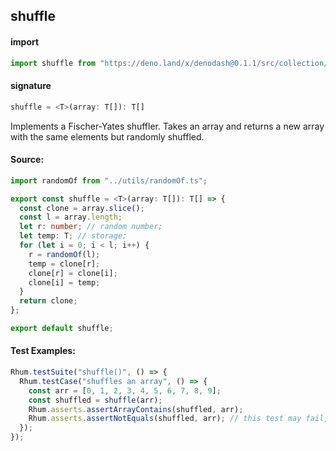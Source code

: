 ## shuffle

#### import

```typescript
import shuffle from "https://deno.land/x/denodash@0.1.1/src/collection/shuffle.ts";
```

#### signature

```typescript
shuffle = <T>(array: T[]): T[]
```

Implements a Fischer-Yates shuffler. Takes an array and returns a new array with
the same elements but randomly shuffled.

#### Source:

```typescript
import randomOf from "../utils/randomOf.ts";

export const shuffle = <T>(array: T[]): T[] => {
  const clone = array.slice();
  const l = array.length;
  let r: number; // random number;
  let temp: T; // storage;
  for (let i = 0; i < l; i++) {
    r = randomOf(l);
    temp = clone[r];
    clone[r] = clone[i];
    clone[i] = temp;
  }
  return clone;
};

export default shuffle;
```

#### Test Examples:

```typescript
Rhum.testSuite("shuffle()", () => {
  Rhum.testCase("shuffles an array", () => {
    const arr = [0, 1, 2, 3, 4, 5, 6, 7, 8, 9];
    const shuffled = shuffle(arr);
    Rhum.asserts.assertArrayContains(shuffled, arr);
    Rhum.asserts.assertNotEquals(shuffled, arr); // this test may fail, the chances of that however, are 10!:1 (3.6M/1);
  });
});
```
